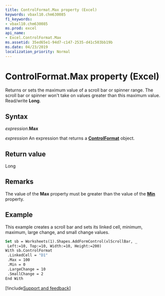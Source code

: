 ```yaml
---
title: ControlFormat.Max property (Excel)
keywords: vbaxl10.chm630085
f1_keywords:
- vbaxl10.chm630085
ms.prod: excel
api_name:
- Excel.ControlFormat.Max
ms.assetid: 35ed65e1-94d7-c147-2535-d41c503bb19b
ms.date: 04/23/2019
localization_priority: Normal
---
```



# ControlFormat.Max property (Excel)

Returns or sets the maximum value of a scroll bar or spinner range. The scroll bar or spinner won't take on values greater than this maximum value. Read/write **Long**.


## Syntax

_expression_.**Max**

_expression_ An expression that returns a **[ControlFormat](Excel.ControlFormat.md)** object.


## Return value

Long


## Remarks

The value of the **Max** property must be greater than the value of the **[Min](Excel.ControlFormat.Min.md)** property.


## Example

This example creates a scroll bar and sets its linked cell, minimum, maximum, large change, and small change values.

```vb
Set sb = Worksheets(1).Shapes.AddFormControl(xlScrollBar, _ 
 Left:=10, Top:=10, Width:=10, Height:=200) 
With sb.ControlFormat 
 .LinkedCell = "D1" 
 .Max = 100 
 .Min = 0 
 .LargeChange = 10 
 .SmallChange = 2 
End With
```




[!include[Support and feedback](~/includes/feedback-boilerplate.md)]